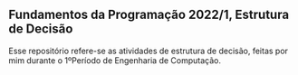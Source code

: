 ## Fundamentos da Programação 2022/1, Estrutura de Decisão

Esse repositório refere-se as atividades de estrutura de decisão, feitas por mim durante o 1ºPeríodo de Engenharia de Computação.